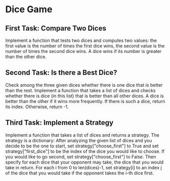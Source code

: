 # Dice Game
## First Task: Compare Two Dices

Implement a function that tests two dices and computes two values: the first value is the number of times the first dice wins, the second value is the number of times the second dice wins. A dice wins if its number is greater than the other dice.


## Second Task: Is there a Best Dice?

Check among the three given dices whether there is one dice that is better than the rest.
Implement a function that takes a list of dices and checks whether there is dice (in this list) that is better than all other dices. A dice is better than the other  if it wins more frequently. If there is such a dice, return its index. Otherwise, return -1.


## Third Task: Implement a Strategy

Implement a function that takes a list of dices and returns a strategy. The strategy is a dictionary:
After analyzing the given list of dices and you decide to be the one to start, set strategy["choose_first"] to True and set strategy["first_dice"] to be the index of the dice you would like to choose.
If you would like to go second, set strategy["choose_first"] to False. Then specify for each dice that your opponent may take, the dice that you would take in return. For each i from 0 to len(dices)-1, set strategy[i] to an index j of the dice that you would take if the opponent takes the i-th dice first.
